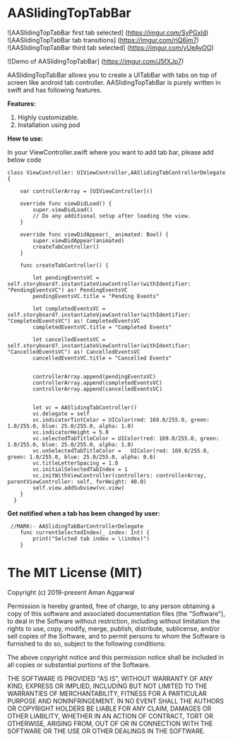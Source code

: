 # AASlidingTopTabBar


![AASlidingTopTabBar first tab selected] (https://imgur.com/SyPGxld)  
![AASlidingTopTabBar tab transitions] (https://imgur.com/rjQ6im7)  
![AASlidingTopTabBar third tab selected] (https://imgur.com/yUeAyOO)

![Demo of AASlidingTopTabBar] (https://imgur.com/J5fXJp7)  

AASlidingTopTabBar allows you to create a UITabBar with tabs on top of screen like android tab controller. AASlidingTopTabBar is purely written in swift and has following features.

<b>Features:</b> 
1) Highly customizable.
2) Installation using pod

<b>How to use:</b> 


In your ViewController.swift where you want to add tab bar, please add below code 

```
class ViewController: UIViewController,AASlidingTabControllerDelegate {
    
    var controllerArray = [UIViewController]()
    
    override func viewDidLoad() {
        super.viewDidLoad()
        // Do any additional setup after loading the view.
    }
    
    override func viewDidAppear(_ animated: Bool) {
        super.viewDidAppear(animated)
        createTabController()
    }
    
    func createTabController() {
        
        let pendingEventsVC = self.storyboard?.instantiateViewController(withIdentifier: "PendingEventsVC") as! PendingEventsVC
        pendingEventsVC.title = "Pending Events"
        
        let completedEventsVC = self.storyboard?.instantiateViewController(withIdentifier: "CompletedEventsVC") as! CompletedEventsVC
        completedEventsVC.title = "Completed Events"
        
        let cancelledEventsVC = self.storyboard?.instantiateViewController(withIdentifier: "CancelledEventsVC") as! CancelledEventsVC
        cancelledEventsVC.title = "Cancelled Events"
        
        
        controllerArray.append(pendingEventsVC)
        controllerArray.append(completedEventsVC)
        controllerArray.append(cancelledEventsVC)
        
        
        let vc = AASlidingTabController()
        vc.delegate = self
        vc.indicatorTintColor = UIColor(red: 169.0/255.0, green: 1.0/255.0, blue: 25.0/255.0, alpha: 1.0)
        vc.indicatorHeight = 5.0
        vc.selectedTabTitleColor = UIColor(red: 169.0/255.0, green: 1.0/255.0, blue: 25.0/255.0, alpha: 1.0)
        vc.unSelectedTabTitleColor =   UIColor(red: 169.0/255.0, green: 1.0/255.0, blue: 25.0/255.0, alpha: 0.6)
        vc.titleLetterSpacing = 1.0
        vc.initialSelectedTabIndex = 1
        vc.initWithViewController(controllers: controllerArray, parentViewController: self, forHeight: 40.0)
        self.view.addSubview(vc.view)
    }
  }
```

<b>Get notified when a tab has been changed by user:</b> 

```
 //MARK:- AASlidingTabBarControllerDelegate
    func currentSelectedIndex(_ index: Int) {
        print("Selcted tab index = \(index)")
    }
```

# The MIT License (MIT)

Copyright (c) 2019-present Aman Aggarwal

Permission is hereby granted, free of charge, to any person obtaining a copy of this software and associated documentation files (the "Software"), to deal in the Software without restriction, including without limitation the rights to use, copy, modify, merge, publish, distribute, sublicense, and/or sell copies of the Software, and to permit persons to whom the Software is furnished to do so, subject to the following conditions:

The above copyright notice and this permission notice shall be included in all copies or substantial portions of the Software.

THE SOFTWARE IS PROVIDED "AS IS", WITHOUT WARRANTY OF ANY KIND, EXPRESS OR IMPLIED, INCLUDING BUT NOT LIMITED TO THE WARRANTIES OF MERCHANTABILITY, FITNESS FOR A PARTICULAR PURPOSE AND NONINFRINGEMENT. IN NO EVENT SHALL THE AUTHORS OR COPYRIGHT HOLDERS BE LIABLE FOR ANY CLAIM, DAMAGES OR OTHER LIABILITY, WHETHER IN AN ACTION OF CONTRACT, TORT OR OTHERWISE, ARISING FROM, OUT OF OR IN CONNECTION WITH THE SOFTWARE OR THE USE OR OTHER DEALINGS IN THE SOFTWARE.
